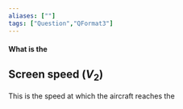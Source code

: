 ```yaml
---
aliases: [""]
tags: ["Question","QFormat3"]
---
```


#### What is the
## Screen speed ($V_2$)
This is the speed at which the aircraft reaches the 